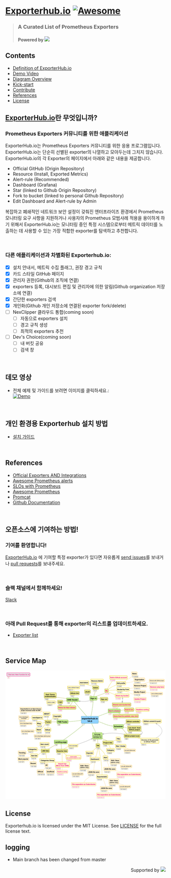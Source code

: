 <!--lint disable awesome-heading--> <!--lint disable awesome-git-repo-age-->
<!--lint disable awesome-license--> 
<!--lint disable double-link-->

# [Exporterhub.io](https://exporterhub.io/) [![Awesome](https://awesome.re/badge.svg)](https://awesome.re) 
<!--lint disable awesome-badge-->
<!--lint disable awesome-heading-->
 > ### A Curated List of Prometheus Exporters
 > #### Powered by <a href="https://nexclipper.io"><img src="https://raw.githubusercontent.com/NexClipper/exporterhub.io/master/assets/NexCloud_en.png" width= 120></a>
 


<!--lint disable awesome-github-->
<!--lint disable awesome-toc-->
## Contents
* [Definition of ExporterHub.io](https://github.com/NexClipper/exporterhub.io#Definition-of-exporterhubio)
* [Demo Video](https://github.com/NexClipper/exporterhub.io#Demo)
* [Diagram Overview](https://github.com/NexClipper/exporterhub.io#diagram-overview)
* [Kick-start](https://github.com/NexClipper/exporterhub.io#kickstart)
* [Contribute](https://github.com/NexClipper/exporterhub.io#contribute)
* [References](https://github.com/NexClipper/exporterhub.io#references)
* [License](https://github.com/NexClipper/exporterhub.io#license)



## [ExporterHub.io](https://exporterhub.io/)란 무엇입니까?


### Prometheus Exporters 커뮤니티를 위한 애플리케이션
ExporterHub.io는 Prometheus Exporters 커뮤니티를 위한 응용 프로그램입니다.
ExporterHub.io는 단순히 선별된 exporter의 나열하고 모아두는데 그치지 않습니다.
ExporterHub.io의 각 Exporter의 페이지에서 아래와 같은 내용을 제공합니다.
* Official GitHub (Origin Repository)
* Resource (Install, Exported Metrics)
* Alert-rule (Recommended)
* Dashboard (Grafana)
* Star (linked to Github Origin Repository)
* Fork to bucket (linked to personal Github Repository)
* Edit Dashboard and Alert-rule by Admin

복잡하고 폐쇄적인 네트워크 보안 설정이 갖춰진 엔터프라이즈 환경에서 Prometheus 모니터링 요구 사항을 지원하거나
사용자의 Prometheus 모범사례 적용을 용이하게 하기 위해서
ExporterHub.io는 모니터링 중인 특정 시스템으로부터 메트릭 데이터를 노출하는 데 사용할 수 있는 가장 적합한 exporter를 탐색하고 추천합니다.

<br>

### 다른 애플리케이션과 차별화된 Exporterhub.io:

<!--lint disable no-undefined-references-->
* [x] 설치 안내서, 메트릭 수집 플래그, 권장 경고 규칙
* [x] 카드 스타일 GitHub 페이지
* [x] 관리자 권한(Github의 조직에 연결)
* [x] exporters 등록, 대시보드 편집 및 관리자에 의한 알림(Github organization 저장소에 연결)
* [x] 간단한 exporters 검색
* [x] 개인화(Github 개인 저장소에 연결된 exporter fork/delete)
* [ ] NexClipper 클라우드 통합(coming soon)
  * [ ] 자동으로 exporters 설치
  * [ ] 경고 규칙 생성 
  * [ ] 최적의 exporters 추천
* [ ] Dev's Choice(coming soon)
  * [ ] 내 버킷 공유
  * [ ] 검색 창

<br>

## 데모 영상
* 전체 예제 및 가이드를 보려면 이미지를 클릭하세요.:  
  [![Demo](https://raw.githubusercontent.com/NexClipper/exporterhub.io/master/assets/demo_01.png)](https://youtu.be/wa4dknZk7Kk)

<br>

## 개인 환경용 Exporterhub 설치 방법
* [설치 가이드](./install_guide.md)

<br>

## References
* [Official Exporters AND Integrations](https://prometheus.io/docs/instrumenting/exporters/)
* [Awesome Prometheus alerts](https://awesome-prometheus-alerts.grep.to/)
* [SLOs with Prometheus](https://promtools.dev/)
* [Awesome Prometheus](https://github.com/roaldnefs/awesome-prometheus)
* [Promcat](https://promcat.io/)
* [Github Documentation](https://docs.github.com/en)

<br>

## 오픈소스에 기여하는 방법!
### 기여를 환영합니다!
[ExporterHub.io](https://exporterhub.io/) 에 기여할 특정 exporter가 있다면 자유롭게 [send issues](https://github.com/NexClipper/exporterhub.io/issues)를 보내거나
[pull requests](https://github.com/NexClipper/exporterhub.io/pulls)를 보내주세요. 

<br>

### 슬랙 채널에서 함께하세요!
[Slack](https://app.slack.com/client/TC3DP3HPG/C01RTA59G66)

<br>

### 아래 Pull Request를 통해 exporter의 리스트를 업데이트하세요.
* [Exporter list](https://github.com/NexClipper/exporterhub.io/blob/main/api/exporter_list.csv)

<br>

## Service Map
![servicemap](https://raw.githubusercontent.com/NexClipper/exporterhub.io/master/assets/exporterhub_v4.png)



## License
Exporterhub.io is licensed under the MIT License. See [LICENSE](https://github.com/NexClipper/exporterhub.io/blob/master/LICENSE) for the full license text.


## logging
* Main branch has been changed from master



<p align="right"> Supported by <a href="https://wecode.co.kr/"><img src="https://raw.githubusercontent.com/NexClipper/exporterhub.io/master/assets/wecode_logo.jpg" width= 120></a></p>
